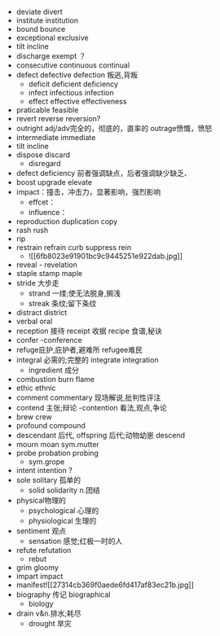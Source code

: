 - deviate divert
- institute institution
- bound bounce
- exceptional exclusive
- tilt incline
- discharge exempt ？
- consecutive continuous continual
- defect  defective    defection 叛逃,背叛
	- deficit   deficient   deficiency
	- infect  infectious  infection 
	- effect   effective  effectiveness
- praticable feasible
- revert reverse reversion?
- outright adj/adv完全的，彻底的，直率的 outrage愤慨，愤怒
- intermediate immediate
- tilt incline
- dispose discard   
	- disregard
- defect deficiency 前者强调缺点，后者强调缺少缺乏、
- boost upgrade elevate
- impact：撞击，冲击力，显著影响，强烈影响
	- effcet：
	- influence：
- reproduction  duplication copy
- rash rush
- rip 
- restrain refrain curb suppress rein
	- ![[6fb8023e91901bc9c9445251e922dab.jpg]]
- reveal - revelation
- staple   stamp  maple
- stride 大步走 
	- strand 一缕;使无法脱身,搁浅
	- streak 条纹;留下条纹
- distract   district
- verbal oral
- reception 接待  receipt 收据   recipe 食谱,秘诀
- confer   -conference
- refuge庇护,庇护者,避难所    refugee难民
- integral 必需的;完整的  integrate  integration
	-  ingredient 成分
- combustion   burn  flame 
- ethic    ethnic
- comment   commentary   现场解说,批判性评注
- contend 主张;辩论    -contention  看法,观点,争论
- brew   crew
- profound    compound
- descendant 后代,   offspring 后代;动物幼崽    descend
- mourn   moan  sym.mutter
- probe   probation    probing 
	- sym.grope
- intent  intention ?
- sole    solitary  孤单的
	- solid   solidarity n.团结
- physical物理的
	- psychological 心理的
	- physiological 生理的
- sentiment 观点
	- sensation  感觉;红极一时的人
- refute   refutation  
	- rebut
- grim  gloomy
- impart    impact
- manifest![[27314cb369f0aede6fd417af83ec21b.jpg]]
- biography  传记   biographical
	- biology
- drain v&n.排水;耗尽
	- drought 旱灾
